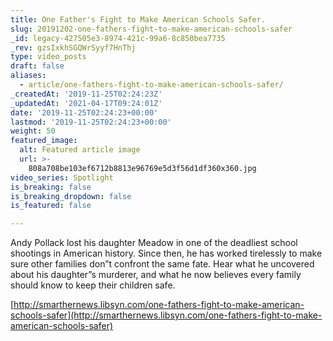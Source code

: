 ```yaml
---
title: One Father's Fight to Make American Schools Safer.
slug: 20191202-one-fathers-fight-to-make-american-schools-safer
_id: legacy-427505e3-8974-421c-99a6-8c850bea7735
_rev: gzsIxkhSGQWrSyyf7HnThj
type: video_posts
draft: false
aliases:
  - article/one-fathers-fight-to-make-american-schools-safer/
_createdAt: '2019-11-25T02:24:23Z'
_updatedAt: '2021-04-17T09:24:01Z'
date: '2019-11-25T02:24:23+00:00'
lastmod: '2019-11-25T02:24:23+00:00'
weight: 50
featured_image:
  alt: Featured article image
  url: >-
    808a708be103ef6712b8813e96769e5d3f56d1df360x360.jpg
video_series: Spotlight
is_breaking: false
is_breaking_dropdown: false
is_featured: false

---
```

Andy Pollack lost his daughter Meadow in one of the deadliest school shootings in American history. Since then, he has worked tirelessly to make sure other families don”t confront the same fate. Hear what he uncovered about his daughter”s murderer, and what he now believes every family should know to keep their children safe.

[http://smarthernews.libsyn.com/one-fathers-fight-to-make-american-schools-safer](http://smarthernews.libsyn.com/one-fathers-fight-to-make-american-schools-safer)